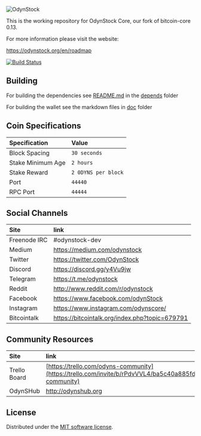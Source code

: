 ![OdynStock](./img/logo-extended.png)

This is the working repository for OdynStock Core, our fork of bitcoin-core 0.13.

For more information please visit the website:

 https://odynstock.org/en/roadmap

[![Build Status](https://travis-ci.org/odynstock/odynstock-core.svg?branch=master)](https://travis-ci.org/odynstock/odynstock-core)

## Building

For building the dependencies see [README.md](depends/README.md) in the [depends](depends) folder

For building the wallet see the markdown files in [doc](doc) folder

## Coin Specifications

| Specification | Value |
|:-----------|:-----------|
| Block Spacing | `30 seconds` |
| Stake Minimum Age | `2 hours` |
 | Stake Reward | `2 0DYNS per block` |
| Port | `44440` |
| RPC Port | `44444` |

## Social Channels

| Site | link |
|:-----------|:-----------|
| Freenode IRC | #odynstock-dev |
| Medium | https://medium.com/odynstock |
| Twitter | https://twitter.com/OdynStock |
| Discord | https://discord.gg/y4Vu9jw |
| Telegram | https://t.me/odynstock |
| Reddit | http://www.reddit.com/r/odynstock |
| Facebook | https://www.facebook.com/odynStock |
| Instagram | https://www.instagram.com/odynscore/ |
| Bitcointalk | https://bitcointalk.org/index.php?topic=679791 |

## Community Resources

| Site         | link                                                                                                                    |
| :----------- | :---------------------------------------------------------------------------------------------------------------------- |
| Trello Board | [https://trello.com/odyns-community](https://trello.com/invite/b/rPdvVVL4/ba5c40a885fd3c02cda2a8b406ff7124/odyns-community) |
| OdynSHub       | http://odynshub.org                                                                                                       |



License
---------------------
Distributed under the [MIT software license](http://www.opensource.org/licenses/mit-license.php).
